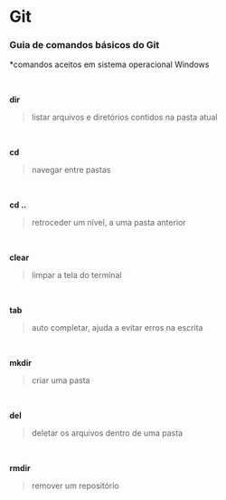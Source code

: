# **Git**

### Guia de comandos básicos do Git

*comandos aceitos em sistema operacional Windows

<br>

**dir**

> listar arquivos e diretórios contidos na pasta atual

<br>

**cd**

> navegar entre pastas

<br>

**cd ..**

> retroceder um nível, a uma pasta anterior

<br>

**clear**

> limpar a tela do terminal

<br>

**tab**

> auto completar, ajuda a evitar erros na escrita

<br>

**mkdir**

> criar uma pasta

<br>

**del**

> deletar os arquivos dentro de uma pasta

<br>

**rmdir**

> remover um repositório
